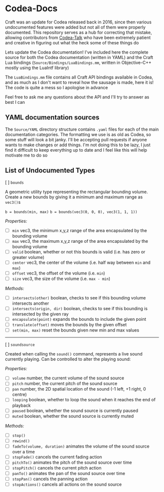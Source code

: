 # Codea-Docs

Craft was an update for Codea released back in 2016, since then various undocumented features were added but not all of them were properly documented. This repository serves as a hub for correcting that mistake, allowing contributors from [Codea-Talk](https://codea.io/talk/) who have been extremely patient and creative in figuring out what the heck some of these things do

Lets update the Codea documentation! I've included here the complete source for both the Codea documentation (written in YAML) and the Craft Lua bindings (`Source/Bindings/LuaBindings.mm`, written in Objective-C++ mostly using the LuaIntf library)

The `LuaBindings.mm` file contains all Craft API bindings available in Codea, and as much as I don't want to reveal how the sausage is made, here it is! The code is quite a mess so I apologise in advance

Feel free to ask me any questions about the API and I'll try to answer as best I can

## YAML documentation sources

The `Source/YAML` directory structure contains `.yaml` files for each of the main documentation categories. The formatting we use is as old as Codea, so some stuff will look a bit janky. I'll be accepting pull requests if anyone wants to make changes or add things. I'm not doing this to be lazy, I just find it difficult to keep everything up to date and I feel like this will help motivate me to do so

## List of Undocumented Types

[ ] `bounds`

A geometric utility type representing the rectangular bounding volume. Create a new bounds by giving it a minimum and maximum range as `vec3()`s

`b = bounds(min, max)`
`b = bounds(vec3(0, 0, 0), vec3(1, 1, 1))`

*Properties:*
- [ ] `min` vec3, the minimum x,y,z range of the area encapsulated by the bounding volume
- [ ] `max` vec3, the maximum x,y,z range of the area encapsulated by the bounding volume
- [ ] `valid` boolean, whether or not this bounds is valid (i.e. has zero or greater volume)
- [ ] `center` vec3, the center of the volume (i.e. half way between `min` and `max`)
- [ ] `offset` vec3, the offset of the volume (i.e. `min`)
- [ ] `size` vec3, the size of the volume (i.e. `max - min`)

*Methods:*
- [ ] `intersects(other)` boolean, checks to see if this bounding volume intersects another
- [ ] `intersects(origin, dir)` boolean, checks to see if this bounding is intersected by the given ray
- [ ] `encapsulate(point)` expands the bounds to include the given point
- [ ] `translate(offset)` moves the bounds by the given offset
- [ ] `set(min, max)` reset the bounds given new min and max values

---

[ ] `soundsource`

Created when calling the `sound()` command, represents a live sound currently playing. Can be controlled to alter the playing sound:

*Properties:*
- [ ] `volume` number, the current volume of the sound source
- [ ] `pitch` number, the current pitch of the sound source
- [ ] `pan` number, the 2D spatial location of the sound (-1 left, +1 right, 0 centre)
- [ ] `looping` boolean, whether to loop the sound when it reaches the end of playback
- [ ] `paused` boolean, whether the sound source is currently paused
- [ ] `muted` boolean, whether the sound source is currently muted

*Methods:*
- [ ] `stop()`
- [ ] `rewind()`
- [ ] `fadeTo(volume, duration)` animates the volume of the sound source over a time
- [ ] `stopFade()` cancels the current fading action
- [ ] `pitchTo()` animates the pitch of the sound source over time
- [ ] `stopPitch()` cancels the current pitch action
- [ ] `panTo()` animates the pan of the sound source over time
- [ ] `stopPan()` cancels the panning action
- [ ] `stopActions()` cancels all actions on the sound source

